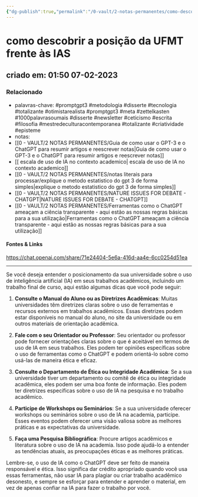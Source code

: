 ```yaml
---
{"dg-publish":true,"permalink":"/0-vault/2-notas-permanentes/como-descobrir-a-posicao-da-ufmt-frente-as-ias/","tags":["permanente","promptgpt3","metodologia","disserte","tecnologia","totalizante","otimistarealista","meta","zettelkasten","1000palavrasoumais","newsletter","ceticismo","escrita","filosofia","mestredeculturacontemporanea","criatividade","episteme"],"dgHomeLink":true,"dgShowLocalGraph":true,"dgShowFileTree":true,"dgEnableSearch":true,"noteIcon":""}
---
```


# como descobrir a posição da UFMT frente às IAS

## criado em: 01:50 07-02-2023

### Relacionado
- palavras-chave: #promptgpt3 #metodologia #disserte #tecnologia #totalizante #otimistarealista #promptgpt3 #meta #zettelkasten #1000palavrasoumais #disserte #newsletter #ceticismo #escrita #filosofia #mestredeculturacontemporanea #totalizante #criatividade #episteme
- notas: 
- [[0 - VAULT/2 NOTAS PERMANENTES/Guia de como usar o GPT-3 e o ChatGPT para resumir artigos e reescrever notas\|Guia de como usar o GPT-3 e o ChatGPT para resumir artigos e reescrever notas]]
- [[ escala de uso de IA no contexto academico\| escala de uso de IA no contexto academico]]
- [[0 - VAULT/2 NOTAS PERMANENTES/notas literais para processar/explique o metodo estatistico do gpt 3 de forma simples\|explique o metodo estatistico do gpt 3 de forma simples]]
- [[0 - VAULT/2 NOTAS PERMANENTES/NATURE ISSUES FOR DEBATE - CHATGPT\|NATURE ISSUES FOR DEBATE - CHATGPT]]
- [[0 - VAULT/2 NOTAS PERMANENTES/Ferramentas como o ChatGPT ameaçam a ciência transparente - aqui estão as nossas regras básicas para a sua utilização\|Ferramentas como o ChatGPT ameaçam a ciência transparente - aqui estão as nossas regras básicas para a sua utilização]]
#### Fontes & Links
https://chat.openai.com/share/71e24404-5e6a-416d-aa4e-6cc0254d51ea

---

Se você deseja entender o posicionamento da sua universidade sobre o uso de inteligência artificial (IA) em seus trabalhos acadêmicos, incluindo um trabalho final de curso, aqui estão algumas dicas que você pode seguir:

1. **Consulte o Manual do Aluno ou as Diretrizes Acadêmicas**: Muitas universidades têm diretrizes claras sobre o uso de ferramentas e recursos externos em trabalhos acadêmicos. Essas diretrizes podem estar disponíveis no manual do aluno, no site da universidade ou em outros materiais de orientação acadêmica.

2. **Fale com o seu Orientador ou Professor**: Seu orientador ou professor pode fornecer orientações claras sobre o que é aceitável em termos de uso de IA em seus trabalhos. Eles podem ter opiniões específicas sobre o uso de ferramentas como o ChatGPT e podem orientá-lo sobre como usá-las de maneira ética e eficaz.

3. **Consulte o Departamento de Ética ou Integridade Acadêmica**: Se a sua universidade tiver um departamento ou comitê de ética ou integridade acadêmica, eles podem ser uma boa fonte de informação. Eles podem ter diretrizes específicas sobre o uso de IA na pesquisa e no trabalho acadêmico.

4. **Participe de Workshops ou Seminários**: Se a sua universidade oferecer workshops ou seminários sobre o uso de IA na academia, participe. Esses eventos podem oferecer uma visão valiosa sobre as melhores práticas e as expectativas da universidade.

5. **Faça uma Pesquisa Bibliográfica**: Procure artigos acadêmicos e literatura sobre o uso de IA na academia. Isso pode ajudá-lo a entender as tendências atuais, as preocupações éticas e as melhores práticas.

Lembre-se, o uso de IA como o ChatGPT deve ser feito de maneira responsável e ética. Isso significa dar crédito apropriado quando você usa essas ferramentas, não usar IA para plagiar ou criar trabalho acadêmico desonesto, e sempre se esforçar para entender e aprender o material, em vez de apenas confiar na IA para fazer o trabalho por você.